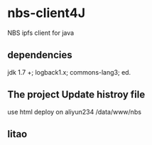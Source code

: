 # nbs-client4J
NBS ipfs client for java
## dependencies 
  jdk 1.7 +;
  logback1.x;
  commons-lang3;
  ed.
  
## The project Update histroy file
  use html deploy on aliyun234 /data/www/nbs
## litao    
  

